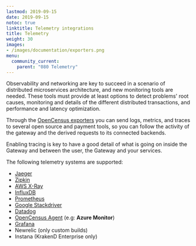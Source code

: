```yaml
---
lastmod: 2019-09-15
date: 2019-09-15
notoc: true
linktitle: Telemetry integrations
title: Telemetry
weight: 30
images:
- /images/documentation/exporters.png
menu:
  community_current:
    parent: "080 Telemetry"
---
```

Observability and networking are key to succeed in a scenario of distributed microservices architecture, and new monitoring tools are needed. These tools must provide at least options to detect problems' root causes, monitoring and details of the different distributed transactions, and performance and latency optimization.

Through the [OpenCensus exporters](/docs/telemetry/opencensus/) you can send logs, metrics, and traces to several open source and payment tools, so you can follow the activity of the gateway and the derived requests to its connected backends.

Enabling tracing is key to have a good detail of what is going on inside the Gateway and between the user, the Gateway and your services.

The following telemetry systems are supported:

- [Jaeger](/docs/telemetry/jaeger/)
- [Zipkin](/docs/telemetry/zipkin/)
- [AWS X-Ray](/docs/telemetry/xray/)
- [InfluxDB](/docs/telemetry/influxdb/)
- [Prometheus](/docs/telemetry/prometheus/)
- [Google Stackdriver](/docs/telemetry/stackdriver/)
- [Datadog](/docs/telemetry/datadog/)
- [OpenCensus Agent](/docs/telemetry/opencensus/) (e.g: **Azure Monitor**)
- [Grafana](/docs/extended-metrics/grafana/)
- Newrelic (only custom builds)
- Instana (KrakenD Enterprise only)
